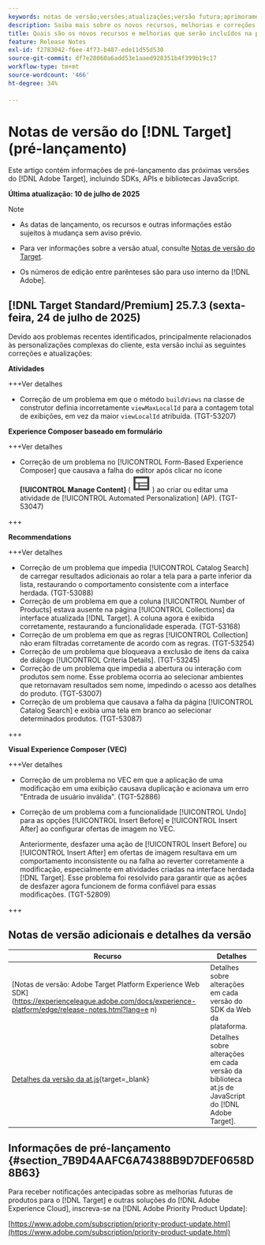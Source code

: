 ```yaml
---
keywords: notas de versão;versões;atualizações;versão futura;aprimoramentos;novos recursos;correções;atualizações;pré-lançamento;acesso antecipado;release notes;releases;updates;future release;enhancements;new features;fixes;updates;prerelease;Early access
description: Saiba mais sobre os novos recursos, melhorias e correções adicionados na próxima versão do [!DNL Adobe Target], incluindo SDKs, APIs e bibliotecas JavaScript.
title: Quais são os novos recursos e melhorias que serão incluídos na próxima versão do  [!DNL Target] ?
feature: Release Notes
exl-id: f2783042-f6ee-4f73-b487-ede11d55d530
source-git-commit: df7e28060a6add53e1aaed928351b4f399b19c17
workflow-type: tm+mt
source-wordcount: '466'
ht-degree: 34%

---
```


# Notas de versão do [!DNL Target] (pré-lançamento)

Este artigo contém informações de pré-lançamento das próximas versões do [!DNL Adobe Target], incluindo SDKs, APIs e bibliotecas JavaScript.

**Última atualização: 10 de julho de 2025**

>[!NOTE]
>
>* As datas de lançamento, os recursos e outras informações estão sujeitos à mudança sem aviso prévio.
>
>* Para ver informações sobre a versão atual, consulte [Notas de versão do Target](release-notes.md).
>
>* Os números de edição entre parênteses são para uso interno da [!DNL Adobe].

## [!DNL Target Standard/Premium] 25.7.3 (sexta-feira, 24 de julho de 2025)

Devido aos problemas recentes identificados, principalmente relacionados às personalizações complexas do cliente, esta versão inclui as seguintes correções e atualizações:

**Atividades**

+++Ver detalhes
* Correção de um problema em que o método `buildViews` na classe de construtor definia incorretamente `viewMaxLocalId` para a contagem total de exibições, em vez da maior `viewLocalId` atribuída. (TGT-53207)

**Experience Composer baseado em formulário**

+++Ver detalhes
* Correção de um problema no [!UICONTROL Form-Based Experience Composer] que causava a falha do editor após clicar no ícone **[!UICONTROL Manage Content]** ( ![Ícone Gerenciar conteúdo](/help/main/assets/icons/Experience.svg) ) ao criar ou editar uma atividade de [!UICONTROL Automated Personalization] (AP). (TGT-53047)

+++

**Recommendations**

+++Ver detalhes
* Correção de um problema que impedia [!UICONTROL Catalog Search] de carregar resultados adicionais ao rolar a tela para a parte inferior da lista, restaurando o comportamento consistente com a interface herdada. (TGT-53088)
* Correção de um problema em que a coluna [!UICONTROL Number of Products] estava ausente na página [!UICONTROL Collections] da interface atualizada [!DNL Target]. A coluna agora é exibida corretamente, restaurando a funcionalidade esperada. (TGT-53168)
* Correção de um problema em que as regras [!UICONTROL Collection] não eram filtradas corretamente de acordo com as regras. (TGT-53254)
* Correção de um problema que bloqueava a exclusão de itens da caixa de diálogo [!UICONTROL Criteria Details]. (TGT-53245)
* Correção de um problema que impedia a abertura ou interação com produtos sem nome. Esse problema ocorria ao selecionar ambientes que retornavam resultados sem nome, impedindo o acesso aos detalhes do produto. (TGT-53007)
* Correção de um problema que causava a falha da página [!UICONTROL Catalog Search] e exibia uma tela em branco ao selecionar determinados produtos. (TGT-53087)

+++

**Visual Experience Composer (VEC)**

+++Ver detalhes

* Correção de um problema no VEC em que a aplicação de uma modificação em uma exibição causava duplicação e acionava um erro &quot;Entrada de usuário inválida&quot;. (TGT-52886)
* Correção de um problema com a funcionalidade [!UICONTROL Undo] para as opções [!UICONTROL Insert Before] e [!UICONTROL Insert After] ao configurar ofertas de imagem no VEC.

  Anteriormente, desfazer uma ação de [!UICONTROL Insert Before] ou [!UICONTROL Insert After] em ofertas de imagem resultava em um comportamento inconsistente ou na falha ao reverter corretamente a modificação, especialmente em atividades criadas na interface herdada [!DNL Target]. Esse problema foi resolvido para garantir que as ações de desfazer agora funcionem de forma confiável para essas modificações. (TGT-52809)

+++

## Notas de versão adicionais e detalhes da versão

| Recurso | Detalhes |
|--- |--- |
| [Notas de versão: Adobe Target Platform Experience Web SDK]&#x200B;(https://experienceleague.adobe.com/docs/experience-platform/edge/release-notes.html?lang=e n) | Detalhes sobre alterações em cada versão do SDK da Web da plataforma. |
| [Detalhes da versão da at.js](https://experienceleague.adobe.com/docs/target-dev/developer/client-side/at-js-implementation/target-atjs-versions.html?lang=pt-BR){target=_blank} | Detalhes sobre alterações em cada versão da biblioteca at.js de JavaScript do [!DNL Adobe Target]. |

## Informações de pré-lançamento {#section_7B9D4AAFC6A74388B9D7DEF0658D8B63}

Para receber notificações antecipadas sobre as melhorias futuras de produtos para o [!DNL Target] e outras soluções do [!DNL Adobe Experience Cloud], inscreva-se na [!DNL Adobe Priority Product Update]:

[https://www.adobe.com/subscription/priority-product-update.html](https://www.adobe.com/subscription/priority-product-update.html)
